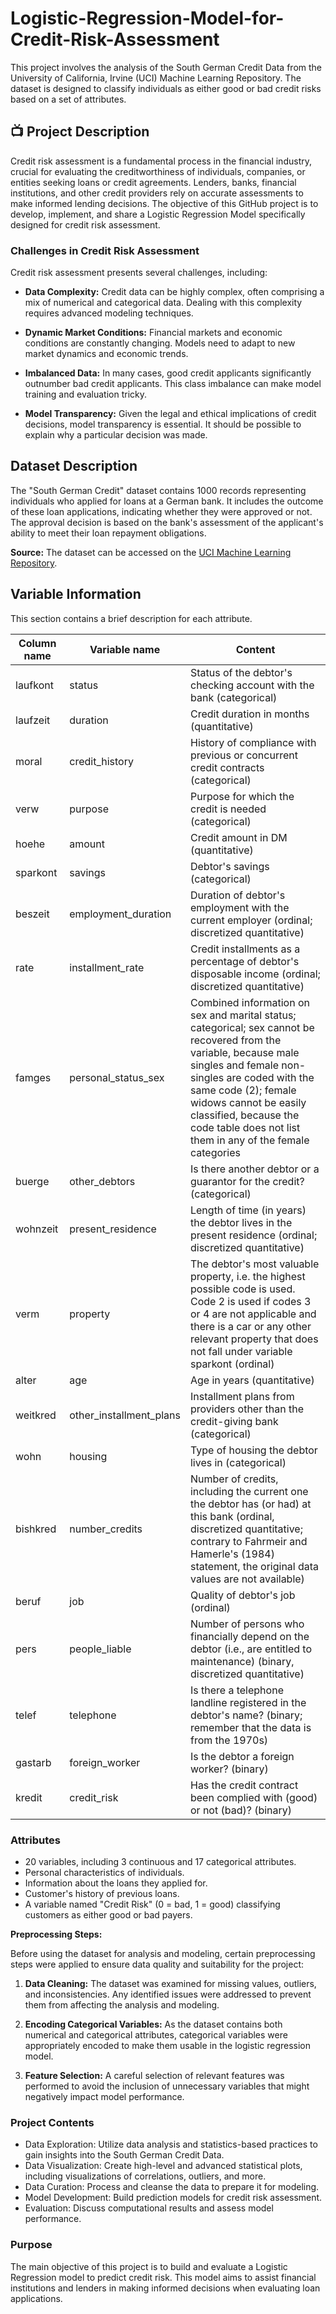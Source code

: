 # Logistic-Regression-Model-for-Credit-Risk-Assessment
This project involves the analysis of the South German Credit Data from the University of California, Irvine (UCI) Machine Learning Repository. The dataset is designed to classify individuals as either good or bad credit risks based on a set of attributes.

## 📺 Project Description
Credit risk assessment is a fundamental process in the financial industry, crucial for evaluating the creditworthiness of individuals, companies, or entities seeking loans or credit agreements. Lenders, banks, financial institutions, and other credit providers rely on accurate assessments to make informed lending decisions. The objective of this GitHub project is to develop, implement, and share a Logistic Regression Model specifically designed for credit risk assessment.

### Challenges in Credit Risk Assessment

Credit risk assessment presents several challenges, including:

- **Data Complexity:** Credit data can be highly complex, often comprising a mix of numerical and categorical data. Dealing with this complexity requires advanced modeling techniques.

- **Dynamic Market Conditions:** Financial markets and economic conditions are constantly changing. Models need to adapt to new market dynamics and economic trends.

- **Imbalanced Data:** In many cases, good credit applicants significantly outnumber bad credit applicants. This class imbalance can make model training and evaluation tricky.

- **Model Transparency:** Given the legal and ethical implications of credit decisions, model transparency is essential. It should be possible to explain why a particular decision was made.

## Dataset Description
The "South German Credit" dataset contains 1000 records representing individuals who applied for loans at a German bank. It includes the outcome of these loan applications, indicating whether they were approved or not. The approval decision is based on the bank's assessment of the applicant's ability to meet their loan repayment obligations.

**Source:**
The dataset can be accessed on the [UCI Machine Learning Repository](https://archive.ics.uci.edu/ml/datasets/south+german+credit).

## Variable Information

This section contains a brief description for each attribute. 

| Column name | Variable name           | Content                                                |
|------------|-------------------------|--------------------------------------------------------|
| laufkont   | status                  | Status of the debtor's checking account with the bank (categorical)       |
| laufzeit   | duration                | Credit duration in months (quantitative)              |
| moral      | credit_history          | History of compliance with previous or concurrent credit contracts (categorical) |
| verw       | purpose                 | Purpose for which the credit is needed (categorical) |
| hoehe      | amount                  | Credit amount in DM (quantitative) |
| sparkont   | savings                 | Debtor's savings (categorical)                         |
| beszeit    | employment_duration     | Duration of debtor's employment with the current employer (ordinal; discretized quantitative) |
| rate       | installment_rate         | Credit installments as a percentage of debtor's disposable income (ordinal; discretized quantitative) |
| famges     | personal_status_sex     | Combined information on sex and marital status; categorical; sex cannot be recovered from the variable, because male singles and female non-singles are coded with the same code (2); female widows cannot be easily classified, because the code table does not list them in any of the female categories |
| buerge     | other_debtors           | Is there another debtor or a guarantor for the credit? (categorical) |
| wohnzeit   | present_residence       | Length of time (in years) the debtor lives in the present residence (ordinal; discretized quantitative) |
| verm       | property                | The debtor's most valuable property, i.e. the highest possible code is used. Code 2 is used if codes 3 or 4 are not applicable and there is a car or any other relevant property that does not fall under variable sparkont (ordinal) |
| alter      | age                     | Age in years (quantitative)                           |
| weitkred   | other_installment_plans | Installment plans from providers other than the credit-giving bank (categorical) |
| wohn       | housing                 | Type of housing the debtor lives in (categorical)     |
| bishkred   | number_credits          | Number of credits, including the current one the debtor has (or had) at this bank (ordinal, discretized quantitative; contrary to Fahrmeir and Hamerle's (1984) statement, the original data values are not available) |
| beruf      | job                     | Quality of debtor's job (ordinal)                     |
| pers       | people_liable           | Number of persons who financially depend on the debtor (i.e., are entitled to maintenance) (binary, discretized quantitative) |
| telef      | telephone               | Is there a telephone landline registered in the debtor's name? (binary; remember that the data is from the 1970s) |
| gastarb    | foreign_worker          | Is the debtor a foreign worker? (binary)              |
| kredit     | credit_risk             | Has the credit contract been complied with (good) or not (bad)? (binary) |


### Attributes
* 20 variables, including 3 continuous and 17 categorical attributes.
* Personal characteristics of individuals.
* Information about the loans they applied for.
* Customer's history of previous loans.
* A variable named "Credit Risk" (0 = bad, 1 = good) classifying customers as either good or bad payers.

**Preprocessing Steps:**

Before using the dataset for analysis and modeling, certain preprocessing steps were applied to ensure data quality and suitability for the project:

1. **Data Cleaning:** The dataset was examined for missing values, outliers, and inconsistencies. Any identified issues were addressed to prevent them from affecting the analysis and modeling.

2. **Encoding Categorical Variables:** As the dataset contains both numerical and categorical attributes, categorical variables were appropriately encoded to make them usable in the logistic regression model.

3. **Feature Selection:** A careful selection of relevant features was performed to avoid the inclusion of unnecessary variables that might negatively impact model performance.

### Project Contents
* Data Exploration: Utilize data analysis and statistics-based practices to gain insights into the South German Credit Data.
* Data Visualization: Create high-level and advanced statistical plots, including visualizations of correlations, outliers, and more.
* Data Curation: Process and cleanse the data to prepare it for modeling.
* Model Development: Build prediction models for credit risk assessment.
* Evaluation: Discuss computational results and assess model performance.

### Purpose
The main objective of this project is to build and evaluate a Logistic Regression model to predict credit risk. This model aims to assist financial institutions and lenders in making informed decisions when evaluating loan applications.


